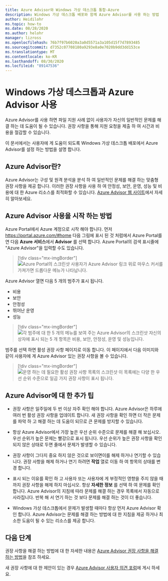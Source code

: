 ```yaml
---
title: Azure Advisor와 Windows 가상 데스크톱 통합-Azure
description: Windows 가상 데스크톱 배포와 함께 Azure Advisor를 사용 하는 방법
author: Heidilohr
ms.topic: how-to
ms.date: 08/28/2020
ms.author: helohr
manager: lizross
ms.openlocfilehash: 76b7f97b6020a3a0d5571a3a105d15f7d7893485
ms.sourcegitcommit: d7352c07708180a9293e8a0e7020b9dd3dd153ce
ms.translationtype: MT
ms.contentlocale: ko-KR
ms.lasthandoff: 08/30/2020
ms.locfileid: "89147536"
---
```

# <a name="use-azure-advisor-with-windows-virtual-desktop"></a>Windows 가상 데스크톱과 Azure Advisor 사용

Azure Advisor를 사용 하면 파일 지원 사례 없이 사용자가 자신의 일반적인 문제를 해결 하는 데 도움이 될 수 있습니다. 권장 사항을 통해 지원 요청을 제출 하 여 시간과 비용을 절감할 수 있습니다.

이 문서에서는 사용자에 게 도움이 되도록 Windows 가상 데스크톱 배포에서 Azure Advisor를 설정 하는 방법을 설명 합니다.

## <a name="what-is-azure-advisor"></a>Azure Advisor란?

Azure Advisor는 구성 및 원격 분석을 분석 하 여 일반적인 문제를 해결 하는 맞춤형 권장 사항을 제공 합니다. 이러한 권장 사항을 사용 하 여 안정성, 보안, 운영, 성능 및 비용에 대 한 Azure 리소스를 최적화할 수 있습니다. [Azure Advisor 웹 사이트](https://azure.microsoft.com/services/advisor/)에서 자세히 알아보세요.

## <a name="how-to-start-using-azure-advisor"></a>Azure Advisor 사용을 시작 하는 방법

Azure Portal에서 Azure 계정으로 시작 해야 합니다. 먼저 <https://portal.azure.com/#home> 다음 그림에 표시 된 것 처럼에서 Azure Portal를 연 다음 **Azure 서비스**에서 **Advisor** 를 선택 합니다. Azure Portal의 검색 표시줄에 "Azure Advisor"을 입력할 수도 있습니다.

> [!div class="mx-imgBorder"]
> ![Azure Portal의 스크린샷 사용자가 Azure Advisor 링크 위로 마우스 커서를 가져가면 드롭다운 메뉴가 나타납니다.](media/azure-advisor.png)

Azure Advisor 열면 다음 5 개의 범주가 표시 됩니다.

- 비용
- 보안
- 안정성
- 뛰어난 운영
- 성능

> [!div class="mx-imgBorder"]
> ![각 범주에 대 한 5 개의 메뉴를 보여 주는 Azure Advisor의 스크린샷 자신의 상자에 표시 되는 5 개 항목은 비용, 보안, 안정성, 운영 및 성능입니다.](media/advisor-categories.png)

범주를 선택 하면 활성 권장 사항 페이지로 이동 합니다. 이 페이지에서 다음 이미지와 같이 사용자에 게 Azure Advisor 있는 권장 사항을 볼 수 있습니다.

> [!div class="mx-imgBorder"]
> ![운영 하는 데 필요한 활성 권장 사항 목록의 스크린샷 이 목록에는 다양 한 우선 순위 수준으로 일곱 가지 권장 사항이 표시 됩니다.](media/active-suggestions.png)

## <a name="additional-tips-for-azure-advisor"></a>Azure Advisor에 대 한 추가 팁

- 권장 사항은 일주일에 두 번 이상 자주 확인 해야 합니다. Azure Advisor은 하루에 여러 번 활성 권장 사항을 업데이트 합니다. 새 권장 사항을 확인 하면 더 작은 문제를 파악 하 고 해결 하는 데 도움이 되므로 큰 문제를 방지할 수 있습니다.

- 항상 Azure Advisor에서 가장 높은 우선 순위 수준으로 문제를 해결 해 보십시오. 우선 순위가 높은 문제는 빨강으로 표시 됩니다. 우선 순위가 높은 권장 사항을 확인 되지 않은 상태로 두면 줄에서 문제가 발생할 수 있습니다.

- 권장 사항이 그다지 중요 하지 않은 것으로 보이면이를 해제 하거나 연기할 수 있습니다. 권장 사항을 해제 하거나 연기 하려면 **작업** 열로 이동 하 여 항목의 상태를 변경 합니다.

- 표시 되는 이유를 확인 하 고 사용자 또는 사용자에 게 부정적인 영향을 주지 않을 때까지 권장 사항을 해제 하지 마십시오. 항상 **자세한 정보** 를 선택 하 여 문제를 확인 합니다. Azure Advisor의 지침에 따라 문제를 해결 하는 경우 목록에서 자동으로 사라집니다. 반복 해 서 연기 하는 것 보다 문제를 해결 하는 것이 더 좋습니다.

- Windows 가상 데스크톱에서 문제가 발생할 때마다 항상 먼저 Azure Advisor 확인 합니다. Azure Advisor는 문제를 해결 하는 방법에 대 한 지침을 제공 하거나 최소한 도움이 될 수 있는 리소스를 제공 합니다.

## <a name="next-steps"></a>다음 단계

권장 사항을 해결 하는 방법에 대 한 자세한 내용은 [Azure Advisor 권장 사항을 해결 하는 방법](azure-advisor-recommendations.md)을 참조 하세요.

새 권장 사항에 대 한 제안이 있는 경우 [Azure Advisor 사용자 의견 포럼](https://windowsvirtualdesktop.uservoice.com/forums/930847-azure-advisor-recommendations)에 게시 하세요.
